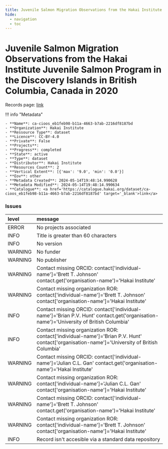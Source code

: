 ```yaml
---
title: Juvenile Salmon Migration Observations from the Hakai Institute Juvenile Salmon Program in the Discovery Islands in British Columbia, Canada in 2020
hide:
  - navigation
  - toc
---
```


# Juvenile Salmon Migration Observations from the Hakai Institute Juvenile Salmon Program in the Discovery Islands in British Columbia, Canada in 2020

Records page: <a href='https://catalogue.hakai.org/dataset/ca-cioos_eb1feb98-b11a-4663-b7ab-2216df8187bd' target='_blank'>link</a>

<div id='map'></div>

!!! info "Metadata"
    
    - **Name**: ca-cioos_eb1feb98-b11a-4663-b7ab-2216df8187bd 
    - **Organization**: Hakai Institute 
    - **Ressource Type**: dataset 
    - **Licence**: CC-BY-4.0 
    - **Private**: False 
    - **Projects**:  
    - **Progress**: completed 
    - **State**: active 
    - **Type**: dataset 
    - **Distributor**: Hakai Institute 
    - **Resources Count**: 2 
    - **Vertical Extent**: [{'max': '9.0', 'min': '0.0'}] 
    - **Eov**: other 
    - **Metadata Created**: 2024-05-14T19:48:14.990628 
    - **Metadata Modified**: 2024-05-14T19:48:14.990634 
    - **Catalogue**: <a href='https://catalogue.hakai.org/dataset/ca-cioos_eb1feb98-b11a-4663-b7ab-2216df8187bd' target='_blank'>link</a> 

### Issues

| level   | message                                                                                                                                       |
|:--------|:----------------------------------------------------------------------------------------------------------------------------------------------|
| ERROR   | No projects associated                                                                                                                        |
| INFO    | Title is greater than 60 characters                                                                                                           |
| INFO    | No version                                                                                                                                    |
| WARNING | No funder                                                                                                                                     |
| WARNING | No publisher                                                                                                                                  |
| WARNING | Contact missing ORCID: contact['individual-name']='Brett T. Johnson' contact.get('organisation-name')='Hakai Institute'                       |
| WARNING | Contact missing organization ROR:  contact['individual-name']='Brett T. Johnson' contact['organisation-name']='Hakai Institute'               |
| INFO    | Contact missing ORCID: contact['individual-name']='Brian P.V. Hunt' contact.get('organisation-name')='University of British Columbia'         |
| INFO    | Contact missing organization ROR:  contact['individual-name']='Brian P.V. Hunt' contact['organisation-name']='University of British Columbia' |
| WARNING | Contact missing ORCID: contact['individual-name']='Julian C.L. Gan' contact.get('organisation-name')='Hakai Institute'                        |
| WARNING | Contact missing organization ROR:  contact['individual-name']='Julian C.L. Gan' contact['organisation-name']='Hakai Institute'                |
| WARNING | Contact missing ORCID: contact['individual-name']='Brett T. Johnson' contact.get('organisation-name')='Hakai Institute'                       |
| WARNING | Contact missing organization ROR:  contact['individual-name']='Brett T. Johnson' contact['organisation-name']='Hakai Institute'               |
| INFO    | Record isn't accesible via a standard data repository                                                                                         |

<script>
   document.addEventListener("DOMContentLoaded", function() {
    var map = L.map('map').setView([51.505, -125.09], 5);
    L.tileLayer('https://tile.openstreetmap.org/{z}/{x}/{y}.png', {
        maxZoom: 19,
        attribution: '&copy; <a href="http://www.openstreetmap.org/copyright">OpenStreetMap</a>'
    }).addTo(map);
    var geojsonFeature = {
        "type": "Feature",
        "properties": {
            "name" : "Juvenile Salmon Migration Observations from the Hakai Institute Juvenile Salmon Program in the Discovery Islands in British Columbia, Canada in 2020"
        },
        "geometry": {'type': 'Polygon', 'coordinates': [[[-125.2, 49.94], [-125.0, 50.31], [-125.3, 50.54], [-125.6, 50.44], [-125.2, 49.94]]]}
    }
    L.geoJSON(geojsonFeature).addTo(map);
   })
</script>